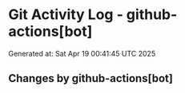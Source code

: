 # Git Activity Log - github-actions[bot]
Generated at: Sat Apr 19 00:41:45 UTC 2025
## Changes by github-actions[bot]
```diff
```
